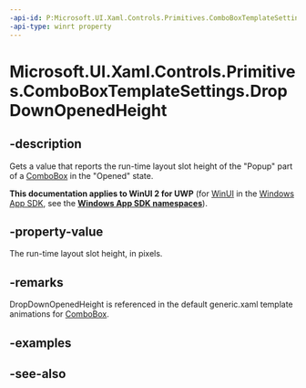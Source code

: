 ```yaml
---
-api-id: P:Microsoft.UI.Xaml.Controls.Primitives.ComboBoxTemplateSettings.DropDownOpenedHeight
-api-type: winrt property
---
```


<!-- Property syntax
public double DropDownOpenedHeight { get; }
-->

# Microsoft.UI.Xaml.Controls.Primitives.ComboBoxTemplateSettings.DropDownOpenedHeight

## -description
Gets a value that reports the run-time layout slot height of the "Popup" part of a [ComboBox](../microsoft.ui.xaml.controls/combobox.md) in the "Opened" state.

**This documentation applies to WinUI 2 for UWP** (for [WinUI](/windows/apps/winui/winui3/) in the [Windows App SDK](/windows/apps/windows-app-sdk/), see the **[Windows App SDK namespaces](/windows/windows-app-sdk/api/winrt/)**).

## -property-value
The run-time layout slot height, in pixels.

## -remarks
DropDownOpenedHeight is referenced in the default generic.xaml template animations for [ComboBox](../microsoft.ui.xaml.controls/combobox.md).

## -examples

## -see-also

